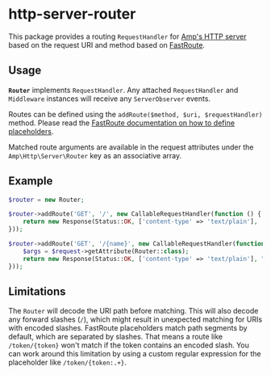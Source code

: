 # http-server-router

This package provides a routing `RequestHandler` for [Amp's HTTP server](https://github.com/amphp/http-server) based on the request URI and method based on [FastRoute](https://github.com/nikic/FastRoute).

## Usage

**`Router`** implements `RequestHandler`. Any attached `RequestHandler` and `Middleware` instances will receive any `ServerObserver` events.

Routes can be defined using the `addRoute($method, $uri, $requestHandler)` method. Please read the [FastRoute documentation on how to define placeholders](https://github.com/nikic/FastRoute#defining-routes).

Matched route arguments are available in the request attributes under the `Amp\Http\Server\Router` key as an associative array.

## Example

```php
$router = new Router;

$router->addRoute('GET', '/', new CallableRequestHandler(function () {
    return new Response(Status::OK, ['content-type' => 'text/plain'], 'Hello, world!');
}));

$router->addRoute('GET', '/{name}', new CallableRequestHandler(function (Request $request) {
    $args = $request->getAttribute(Router::class);
    return new Response(Status::OK, ['content-type' => 'text/plain'], "Hello, {$args['name']}!");
}));
```

## Limitations

The `Router` will decode the URI path before matching.
This will also decode any forward slashes (`/`), which might result in unexpected matching for URIs with encoded slashes.
FastRoute placeholders match path segments by default, which are separated by slashes.
That means a route like `/token/{token}` won't match if the token contains an encoded slash.
You can work around this limitation by using a custom regular expression for the placeholder like `/token/{token:.+}`.